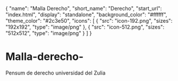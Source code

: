 {
  "name": "Malla Derecho",
  "short_name": "Derecho",
  "start_url": "index.html",
  "display": "standalone",
  "background_color": "#ffffff",
  "theme_color": "#2c3e50",
  "icons": [
    {
      "src": "icon-192.png",
      "sizes": "192x192",
      "type": "image/png"
    },
    {
      "src": "icon-512.png",
      "sizes": "512x512",
      "type": "image/png"
    }
  ]
}
# Malla-derecho-
Pensum de derecho universidad del Zulia 
